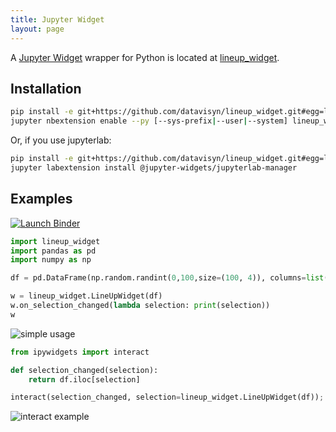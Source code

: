 ```yaml
---
title: Jupyter Widget
layout: page
---
```


A [Jupyter Widget](https://jupyter.org/widgets.html) wrapper for Python is located at [lineup_widget](https://github.com/datavisyn/lineup_widget).

Installation
------------

```bash
pip install -e git+https://github.com/datavisyn/lineup_widget.git#egg=lineup_widget
jupyter nbextension enable --py [--sys-prefix|--user|--system] lineup_widget
```

Or, if you use jupyterlab:

```bash
pip install -e git+https://github.com/datavisyn/lineup_widget.git#egg=lineup_widget
jupyter labextension install @jupyter-widgets/jupyterlab-manager
```

Examples
--------

[![Launch Binder][binder-image]][binder-url]

[binder-image]: https://camo.githubusercontent.com/70c5b4d050d4019f4f20b170d75679a9316ac5e5/687474703a2f2f6d7962696e6465722e6f72672f62616467652e737667
[binder-url]: http://mybinder.org/repo/datavisyn/lineup_widget/examples


```python
import lineup_widget
import pandas as pd
import numpy as np

df = pd.DataFrame(np.random.randint(0,100,size=(100, 4)), columns=list('ABCD'))

w = lineup_widget.LineUpWidget(df)
w.on_selection_changed(lambda selection: print(selection))
w
```

![simple usage](https://user-images.githubusercontent.com/4129778/35321859-7925d3a6-00e8-11e8-9884-bcbc76ae51c9.png)

```python
from ipywidgets import interact

def selection_changed(selection):
    return df.iloc[selection]

interact(selection_changed, selection=lineup_widget.LineUpWidget(df));
```

![interact example](https://user-images.githubusercontent.com/4129778/35321846-6c5b07cc-00e8-11e8-9388-0acb65cbb509.png)

